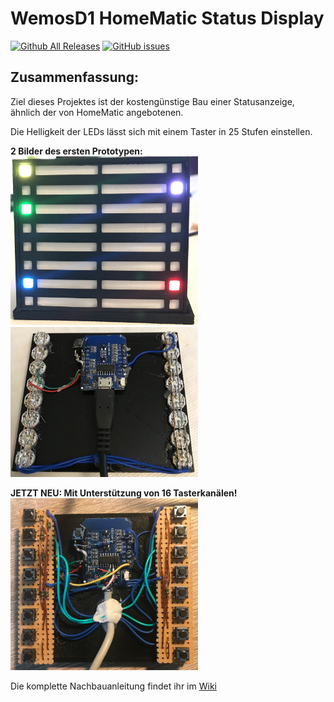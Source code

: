 # WemosD1 HomeMatic Status Display

[![Github All Releases](https://img.shields.io/github/downloads/jp112sdl/WemosD1_HomeMatic_StatusDisplay/total.svg)](https://github.com/jp112sdl/WemosD1_HomeMatic_StatusDisplay/releases)
[![GitHub issues](https://img.shields.io/github/issues/jp112sdl/WemosD1_HomeMatic_StatusDisplay.svg)](https://github.com/jp112sdl/WemosD1_HomeMatic_StatusDisplay/issues)

## Zusammenfassung:
Ziel dieses Projektes ist der kostengünstige Bau einer Statusanzeige, ähnlich der von HomeMatic angebotenen.

Die Helligkeit der LEDs lässt sich mit einem Taster in 25 Stufen einstellen.

**2 Bilder des ersten Prototypen:**<br>
<img src="Images/proto_front.jpg" width="300"> <img src="Images/proto_back.jpg" width="300">

**JETZT NEU: Mit Unterstützung von 16 Tasterkanälen!**<br>
<img src="Images/taster_montiert.jpg" width="300">


Die komplette Nachbauanleitung findet ihr im [Wiki](https://github.com/jp112sdl/WemosD1_HomeMatic_StatusDisplay/wiki)

